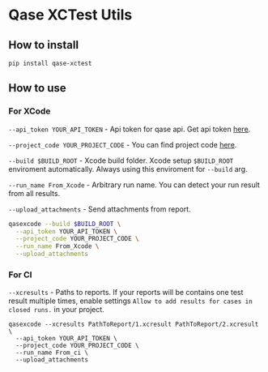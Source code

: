 # Qase XCTest Utils

## How to install

`pip install qase-xctest`

## How to use

### For XCode

`--api_token YOUR_API_TOKEN` - Api token for qase api. Get api token [here](https://app.qase.io/user/api/token).

`--project_code YOUR_PROJECT_CODE` - You can find project code [here](https://app.qase.io/projects).

`--build $BUILD_ROOT` - Xcode build folder. Xcode setup `$BUILD_ROOT` enviroment automatically.
Always using this enviroment for `--build` arg.

`--run_name From_Xcode` - Arbitrary run name. You can detect your run result from all results.

`--upload_attachments` - Send attachments from report.

```bash
qasexcode --build $BUILD_ROOT \
  --api_token YOUR_API_TOKEN \
  --project_code YOUR_PROJECT_CODE \
  --run_name From_Xcode \
  --upload_attachments
```

### For CI

`--xcresults` - Paths to reports. If your reports will be contains one test result multiple times, enable settings `Allow to add results for cases in closed runs.` in your project.


```base
qasexcode --xcresults PathToReport/1.xcresult PathToReport/2.xcresult \
  --api_token YOUR_API_TOKEN \
  --project_code YOUR_PROJECT_CODE \
  --run_name From_ci \
  --upload_attachments
```
